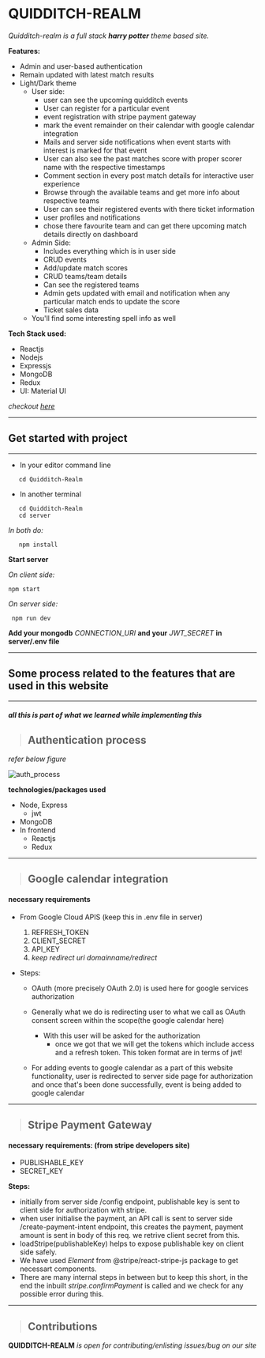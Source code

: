 # QUIDDITCH-REALM

*Quidditch-realm is a full stack **harry potter** theme based site.*

**Features:**
* Admin and user-based authentication
* Remain updated with latest match results
* Light/Dark theme
  * User side:
    * user can see the upcoming quidditch events
    * User can register for a particular event
    * event registration with stripe payment gateway
    * mark the event remainder on their calendar with google calendar integration
    * Mails and server side notifications when event starts with interest is marked for that event
    * User can also see the past matches score with proper scorer name with the respective timestamps
    * Comment section in every post match details for interactive user experience
    * Browse through the available teams and get more info about respective teams
    * User can see their registered events with there ticket information
    * user profiles and notifications
    * chose there favourite team and can get there upcoming match details directly on dashboard
  * Admin Side:
    * Includes everything which is in user side
    * CRUD events
    * Add/update match scores
    * CRUD teams/team details
    * Can see the registered teams
    * Admin gets updated with email and notification when any particular match ends to update the score
    * Ticket sales data
  * You'll find some interesting spell info as well

**Tech Stack used:**
  * Reactjs
  * Nodejs
  * Expressjs
  * MongoDB
  * Redux
* UI: Material UI 
  

*checkout [here](https://quidditch-realm-five.vercel.app)*

---
## Get started with project
___
* In your editor command line
```
   cd Quidditch-Realm
```
* In another terminal
```
   cd Quidditch-Realm
   cd server
```
*In both do:*
```
   npm install
```

**Start server**

 *On client side:*
 ```
 npm start
 ```

*On server side:*
```
 npm run dev

```
  **Add your mongodb** *CONNECTION_URI* **and your** *JWT_SECRET* **in server/.env file**
___

## Some process related to the features that are used in this website
---


##### *all this is part of what we learned while implementing this*

>## Authentication process

*refer below figure*

![auth_process](https://github.com/Saumya40-codes/Quidditch-Realm/assets/115284013/0c5dad65-349f-40eb-8889-78a15091b629)

**technologies/packages used**
* Node, Express
  * jwt
* MongoDB
* In frontend
  * Reactjs
  * Redux

___
>## Google calendar integration
#### necessary requirements
* From Google Cloud APIS (keep this in .env file in server)
  1. REFRESH_TOKEN
  2. CLIENT_SECRET
  3. API_KEY
  4. *keep redirect uri domainname/redirect*

* Steps:
  * OAuth (more precisely OAuth 2.0) is used here for google services authorization
  
  * Generally what we do is redirecting user to what we call as OAuth consent screen within the scope(the google calendar here)
    * With this user will be asked for the authorization
      * once we got that we will get the tokens which include access and a refresh token. This token format are in terms of jwt!


  * For adding events to google calendar as a part of this website functionality, user is redirected to server side page for authorization and once that's been done successfully, event is being added to google calendar
___
>## Stripe Payment Gateway
#### necessary requirements: (from stripe developers site)
  * PUBLISHABLE_KEY
  * SECRET_KEY
  
**Steps:**
  * initially from server side /config endpoint, publishable key is sent to client side for authorization with stripe.
  * when user initialise the payment, an API call is sent to server side /create-payment-intent endpoint, this creates the payment, payment amount is sent in body of this req.
  we retrive client secret from this.
  * loadStripe(publishableKey) helps to expose publishable key on client side safely.
  * We have used *Element* from @stripe/react-stripe-js package to get necessart components.
  * There are many internal steps in between but to keep this short, in the end the inbuilt *stripe.confirmPayment* is called and we check for any possible error during this.
  
---
>## Contributions

**QUIDDITCH-REALM** *is open for contributing/enlisting issues/bug on our site*